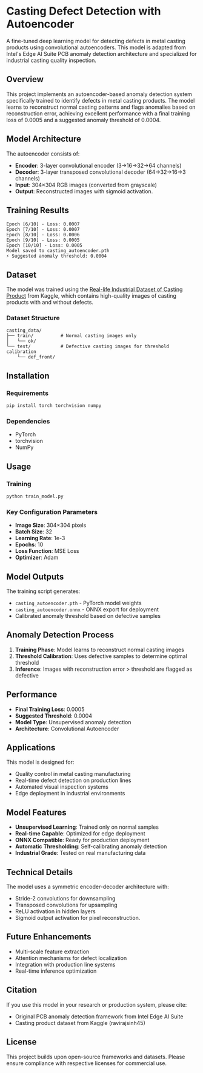 # Casting Defect Detection with Autoencoder

A fine-tuned deep learning model for detecting defects in metal casting products using convolutional autoencoders. This model is adapted from Intel's Edge AI Suite PCB anomaly detection architecture and specialized for industrial casting quality inspection.

## Overview

This project implements an autoencoder-based anomaly detection system specifically trained to identify defects in metal casting products. The model learns to reconstruct normal casting patterns and flags anomalies based on reconstruction error, achieving excellent performance with a final training loss of 0.0005 and a suggested anomaly threshold of 0.0004.

## Model Architecture

The autoencoder consists of:

- **Encoder**: 3-layer convolutional encoder (3→16→32→64 channels)
- **Decoder**: 3-layer transposed convolutional decoder (64→32→16→3 channels)
- **Input**: 304×304 RGB images (converted from grayscale)
- **Output**: Reconstructed images with sigmoid activation.


## Training Results

```
Epoch [6/10] - Loss: 0.0007
Epoch [7/10] - Loss: 0.0007
Epoch [8/10] - Loss: 0.0006
Epoch [9/10] - Loss: 0.0005
Epoch [10/10] - Loss: 0.0005
Model saved to casting_autoencoder.pth
⚡ Suggested anomaly threshold: 0.0004
```


## Dataset

The model was trained using the [Real-life Industrial Dataset of Casting Product](https://www.kaggle.com/datasets/ravirajsinh45/real-life-industrial-dataset-of-casting-product) from Kaggle, which contains high-quality images of casting products with and without defects.

### Dataset Structure

```
casting_data/
├── train/          # Normal casting images only
│   └── ok/
└── test/           # Defective casting images for threshold calibration
    └── def_front/
```


## Installation

### Requirements

```bash
pip install torch torchvision numpy
```


### Dependencies

- PyTorch
- torchvision
- NumPy


## Usage

### Training

```python
python train_model.py
```


### Key Configuration Parameters

- **Image Size**: 304×304 pixels
- **Batch Size**: 32
- **Learning Rate**: 1e-3
- **Epochs**: 10
- **Loss Function**: MSE Loss
- **Optimizer**: Adam


## Model Outputs

The training script generates:

- `casting_autoencoder.pth` - PyTorch model weights
- `casting_autoencoder.onnx` - ONNX export for deployment
- Calibrated anomaly threshold based on defective samples


## Anomaly Detection Process

1. **Training Phase**: Model learns to reconstruct normal casting images
2. **Threshold Calibration**: Uses defective samples to determine optimal threshold
3. **Inference**: Images with reconstruction error > threshold are flagged as defective

## Performance

- **Final Training Loss**: 0.0005
- **Suggested Threshold**: 0.0004
- **Model Type**: Unsupervised anomaly detection
- **Architecture**: Convolutional Autoencoder


## Applications

This model is designed for:

- Quality control in metal casting manufacturing
- Real-time defect detection on production lines
- Automated visual inspection systems
- Edge deployment in industrial environments


## Model Features

- **Unsupervised Learning**: Trained only on normal samples
- **Real-time Capable**: Optimized for edge deployment
- **ONNX Compatible**: Ready for production deployment
- **Automatic Thresholding**: Self-calibrating anomaly detection
- **Industrial Grade**: Tested on real manufacturing data


## Technical Details

The model uses a symmetric encoder-decoder architecture with:

- Stride-2 convolutions for downsampling
- Transposed convolutions for upsampling
- ReLU activation in hidden layers
- Sigmoid output activation for pixel reconstruction.


## Future Enhancements

- Multi-scale feature extraction
- Attention mechanisms for defect localization
- Integration with production line systems
- Real-time inference optimization


## Citation

If you use this model in your research or production system, please cite:

- Original PCB anomaly detection framework from Intel Edge AI Suite
- Casting product dataset from Kaggle (ravirajsinh45)


## License

This project builds upon open-source frameworks and datasets. Please ensure compliance with respective licenses for commercial use.

